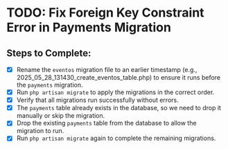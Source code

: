 # TODO: Fix Foreign Key Constraint Error in Payments Migration

## Steps to Complete:
- [x] Rename the `eventos` migration file to an earlier timestamp (e.g., 2025_05_28_131430_create_eventos_table.php) to ensure it runs before the `payments` migration.
- [x] Run `php artisan migrate` to apply the migrations in the correct order.
- [x] Verify that all migrations run successfully without errors.
- [x] The `payments` table already exists in the database, so we need to drop it manually or skip the migration.
- [x] Drop the existing `payments` table from the database to allow the migration to run.
- [x] Run `php artisan migrate` again to complete the remaining migrations.
